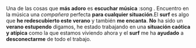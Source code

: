 Una de las cosas que **más adoro** es **escuchar música** :song . Encuentro en la música una *compañera* perfecta **para cualquier situación**.El **surf** es algo que **he redescubierto este verano** y también **me encanta**. **No** ha sido un **verano estupendo** digamos, he estado trabajando en una **situación caótica y atípica** como la que estamos viviendo ahora y el **surf** me ha **ayudado** a **desconectarme** de todo el trabajo.
